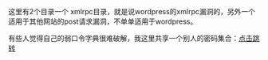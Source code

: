 这里有2个目录一个 xmlrpc目录，就是说wordpress的xmlrpc漏洞的，另外一个适用于其他网站的post请求漏洞，不单单适用于wordpress。


 有些人觉得自己的弱口令字典很难破解，我这里共享一个别人的密码集合：[点击跳转](http://www.xdowns.com/soft/8/114/2012/Soft_88561.html)

